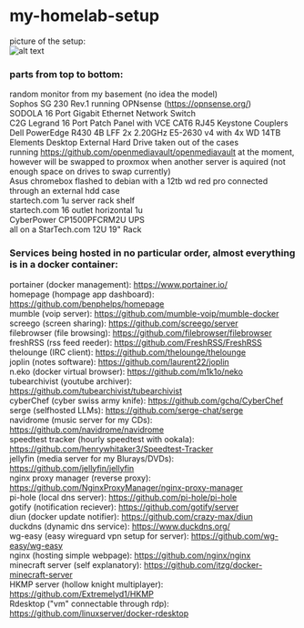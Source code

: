 # my-homelab-setup
picture of the setup:  
![alt text](https://github.com/N42950M/my-homelab-setup/blob/main/images/dalab.png?raw=true)
### parts from top to bottom:  
random monitor from my basement (no idea the model)  
Sophos SG 230 Rev.1 running OPNsense (https://opnsense.org/)  
SODOLA 16 Port Gigabit Ethernet Network Switch  
C2G Legrand 16 Port Patch Panel with VCE CAT6 RJ45 Keystone Couplers  
Dell PowerEdge R430 4B LFF 2x 2.20GHz E5-2630 v4 with 4x WD 14TB Elements Desktop External Hard Drive taken out of the cases  
running https://github.com/openmediavault/openmediavault at the moment, however will be swapped to proxmox when another server is aquired (not enough space on drives to swap currently)  
Asus chromebox flashed to debian with a 12tb wd red pro connected through an external hdd case  
startech.com 1u server rack shelf  
startech.com 16 outlet horizontal 1u  
CyberPower CP1500PFCRM2U UPS  
all on a StarTech.com 12U 19" Rack  
  
### Services being hosted in no particular order, almost everything is in a docker container:    
portainer (docker management): https://www.portainer.io/  
homepage (hompage app dashboard): https://github.com/benphelps/homepage  
mumble (voip server): https://github.com/mumble-voip/mumble-docker  
screego (screen sharing): https://github.com/screego/server  
filebrowser (file browsing): https://github.com/filebrowser/filebrowser  
freshRSS (rss feed reeder): https://github.com/FreshRSS/FreshRSS  
thelounge (IRC client): https://github.com/thelounge/thelounge  
joplin (notes software): https://github.com/laurent22/joplin  
n.eko (docker virtual browser): https://github.com/m1k1o/neko  
tubearchivist (youtube archiver): https://github.com/tubearchivist/tubearchivist  
cyberChef (cyber swiss army knife): https://github.com/gchq/CyberChef  
serge (selfhosted LLMs): https://github.com/serge-chat/serge  
navidrome (music server for my CDs): https://github.com/navidrome/navidrome  
speedtest tracker (hourly speedtest with ookala): https://github.com/henrywhitaker3/Speedtest-Tracker  
jellyfin (media server for my Blurays/DVDs): https://github.com/jellyfin/jellyfin  
nginx proxy manager (reverse proxy): https://github.com/NginxProxyManager/nginx-proxy-manager  
pi-hole (local dns server): https://github.com/pi-hole/pi-hole  
gotify (notification reciever): https://github.com/gotify/server  
diun (docker update notifier): https://github.com/crazy-max/diun  
duckdns (dynamic dns service): https://www.duckdns.org/  
wg-easy (easy wireguard vpn setup for server): https://github.com/wg-easy/wg-easy  
nginx (hosting simple webpage): https://github.com/nginx/nginx  
minecraft server (self explanatory): https://github.com/itzg/docker-minecraft-server  
HKMP server (hollow knight multiplayer): https://github.com/Extremelyd1/HKMP  
Rdesktop ("vm" connectable through rdp): https://github.com/linuxserver/docker-rdesktop  
